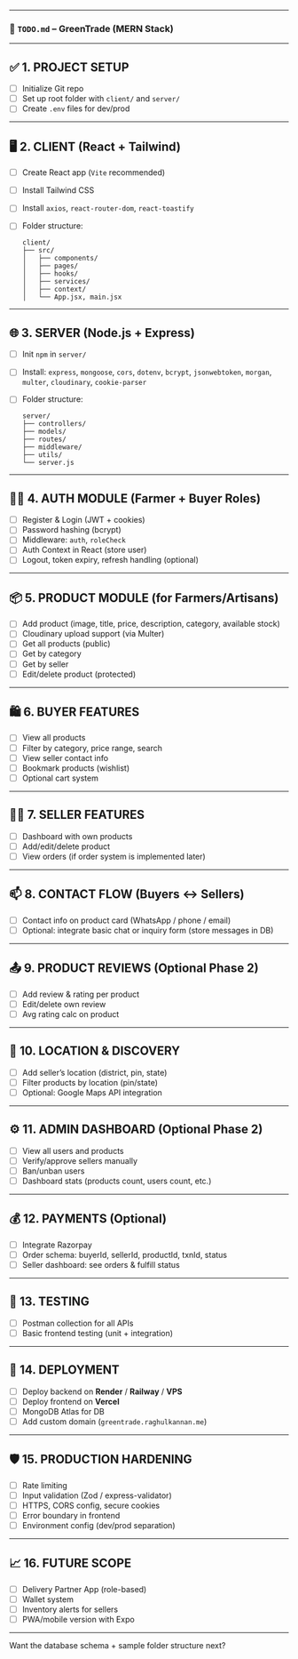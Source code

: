 
---

### 📁 `TODO.md` – GreenTrade (MERN Stack)

---

## ✅ 1. PROJECT SETUP

* [ ] Initialize Git repo
* [ ] Set up root folder with `client/` and `server/`
* [ ] Create `.env` files for dev/prod

---

## 🖥️ 2. CLIENT (React + Tailwind)

* [ ] Create React app (`Vite` recommended)
* [ ] Install Tailwind CSS
* [ ] Install `axios`, `react-router-dom`, `react-toastify`
* [ ] Folder structure:

  ```
  client/
  ├── src/
  │   ├── components/
  │   ├── pages/
  │   ├── hooks/
  │   ├── services/
  │   ├── context/
  │   └── App.jsx, main.jsx
  ```

---

## 🌐 3. SERVER (Node.js + Express)

* [ ] Init `npm` in `server/`
* [ ] Install: `express`, `mongoose`, `cors`, `dotenv`, `bcrypt`, `jsonwebtoken`, `morgan`, `multer`, `cloudinary`, `cookie-parser`
* [ ] Folder structure:

  ```
  server/
  ├── controllers/
  ├── models/
  ├── routes/
  ├── middleware/
  ├── utils/
  └── server.js
  ```

---

## 🧑‍🌾 4. AUTH MODULE (Farmer + Buyer Roles)

* [ ] Register & Login (JWT + cookies)
* [ ] Password hashing (bcrypt)
* [ ] Middleware: `auth`, `roleCheck`
* [ ] Auth Context in React (store user)
* [ ] Logout, token expiry, refresh handling (optional)

---

## 📦 5. PRODUCT MODULE (for Farmers/Artisans)

* [ ] Add product (image, title, price, description, category, available stock)
* [ ] Cloudinary upload support (via Multer)
* [ ] Get all products (public)
* [ ] Get by category
* [ ] Get by seller
* [ ] Edit/delete product (protected)

---

## 🛍️ 6. BUYER FEATURES

* [ ] View all products
* [ ] Filter by category, price range, search
* [ ] View seller contact info
* [ ] Bookmark products (wishlist)
* [ ] Optional cart system

---

## 🧑‍🌾 7. SELLER FEATURES

* [ ] Dashboard with own products
* [ ] Add/edit/delete product
* [ ] View orders (if order system is implemented later)

---

## 📫 8. CONTACT FLOW (Buyers ↔ Sellers)

* [ ] Contact info on product card (WhatsApp / phone / email)
* [ ] Optional: integrate basic chat or inquiry form (store messages in DB)

---

## 📤 9. PRODUCT REVIEWS (Optional Phase 2)

* [ ] Add review & rating per product
* [ ] Edit/delete own review
* [ ] Avg rating calc on product

---

## 📍 10. LOCATION & DISCOVERY

* [ ] Add seller’s location (district, pin, state)
* [ ] Filter products by location (pin/state)
* [ ] Optional: Google Maps API integration

---

## ⚙️ 11. ADMIN DASHBOARD (Optional Phase 2)

* [ ] View all users and products
* [ ] Verify/approve sellers manually
* [ ] Ban/unban users
* [ ] Dashboard stats (products count, users count, etc.)

---

## 💰 12. PAYMENTS (Optional)

* [ ] Integrate Razorpay
* [ ] Order schema: buyerId, sellerId, productId, txnId, status
* [ ] Seller dashboard: see orders & fulfill status

---

## 🧪 13. TESTING

* [ ] Postman collection for all APIs
* [ ] Basic frontend testing (unit + integration)

---

## 🚀 14. DEPLOYMENT

* [ ] Deploy backend on **Render** / **Railway** / **VPS**
* [ ] Deploy frontend on **Vercel**
* [ ] MongoDB Atlas for DB
* [ ] Add custom domain (`greentrade.raghulkannan.me`)

---

## 🛡️ 15. PRODUCTION HARDENING

* [ ] Rate limiting
* [ ] Input validation (Zod / express-validator)
* [ ] HTTPS, CORS config, secure cookies
* [ ] Error boundary in frontend
* [ ] Environment config (dev/prod separation)

---

## 📈 16. FUTURE SCOPE

* [ ] Delivery Partner App (role-based)
* [ ] Wallet system
* [ ] Inventory alerts for sellers
* [ ] PWA/mobile version with Expo

---

Want the database schema + sample folder structure next?

